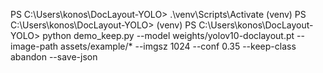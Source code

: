 PS C:\Users\konos\DocLayout-YOLO> .\venv\Scripts\Activate
(venv) PS C:\Users\konos\DocLayout-YOLO>
(venv) PS C:\Users\konos\DocLayout-YOLO> python demo_keep.py --model weights/yolov10-doclayout.pt --image-path assets/example/* --imgsz 1024 --conf 0.35 --keep-class abandon --save-json
